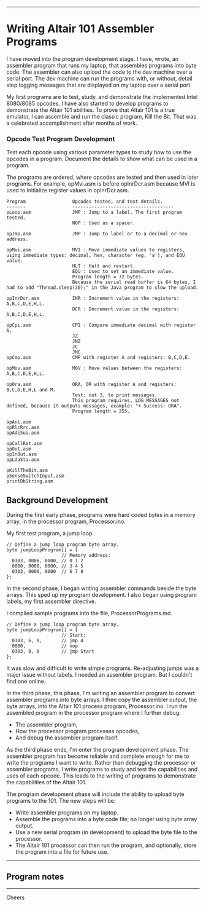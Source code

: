 --------------------------------------------------------------------------------
# Writing Altair 101 Assembler Programs

I have moved into the program development stage.
I have, wrote, an assembler program that runs my laptop, that assembles programs into byte code.
The assembler can also upload the code to the dev machine over a serial port.
The dev machine can run the programs with, or without, detail step logging messages that are displayed on my laptop over a serial port.

My first programs are to test, study, and demonstrate the implemented Intel 8080/8085 opcodes.
I have also started to develop programs to demonstrate the Altair 101 abilities.
To prove that Altair 101 is a true emulator, I can assemble and run the classic program, Kill the Bit.
That was a celebrated accomplishment after months of work.

### Opcode Test Program Development

Test each opcode using various parameter types to study how to use the opcodes in a program.
Document the details to show what can be used in a program.

The programs are ordered, where opcodes are tested and then used in later programs.
For example, opMvi.asm is before opInrDcr.asm because MVI is used to initialize register values in opInrDcr.asm.
````
Program                 Opcodes tested, and test details.
-------                 -------------------------------------
pLoop.asm               JMP : Jump to a label. The first program tested.
                        NOP : Used as a spacer.

opJmp.asm               JMP : Jump to label or to a decimal or hex address.

opMvi.asm               MVI : Move immediate values to registers, using immediate types: decimal, hex, character (eg. 'a'), and EQU value.
                        HLT : Halt and restart.
                        EQU : Used to set an immediate value.
                        Program length = 72 bytes.
                        Because the serial read buffer is 64 bytes, I had to add "Thread.sleep(30);" in the Java program to slow the upload.

opInrDcr.asm            INR : Increment value in the registers: A,B,C,D,E,H,L.
                        DCR : Decrement value in the registers: A,B,C,D,E,H,L.

opCpi.asm               CPI : Compare immediate decimal with register A.
                        JZ
                        JNZ
                        JC
                        JNC
opCmp.asm               CMP with register A and registers: B,C,D,E.

opMov.asm               MOV : Move values between the registers: A,B,C,D,E,H,L.

opOra.asm               ORA, OR with register A and registers: B,C,D,E,H,L and M.
                        Test: out 3, to print messages.
                        This program requires, LOG_MESSAGES not defined, because it outputs messages, example: "+ Success: ORA".
                        Program length = 255.

opAni.asm
opRlcRrc.asm
opAdiSui.asm

opCallRet.asm
opOut.asm
opInOut.asm
opLdaSta.asm

pKillTheBit.asm
pSenseSwitchInput.asm
printDbString.asm
````

## Background Development

During the first early phase, programs were hard coded bytes in a memory array, in the processor program, Processor.ino.

My first test program, a jump loop.
````
// Define a jump loop program byte array.
byte jumpLoopProgram[] = {
                    // Memory address:
  0303, 0006, 0000, // 0 1 2
  0000, 0000, 0000, // 3 4 5
  0303, 0000, 0000  // 6 7 8
};
````

In the second phase, I began writing assembler commands beside the byte arrays.
This sped up my program development.
I also began using program labels, my first assembler directive.

I complied sample programs into the file, ProcessorPrograms.md.
````
// Define a jump loop program byte array.
byte jumpLoopProgram[] = {
                    // Start:
  0303, 6, 0,       // jmp 4
  0000,             // nop
  0303, 0, 0        // jmp Start
};
````

It was slow and difficult to write simple programs.
Re-adjusting jumps was a major issue without labels.
I needed an assembler program. But I couldn't find one online.

In the third phase, this phase, I'm writing an assembler program to convert assembler programs into byte arrays.
I then copy the assembler output, the byte arrays, into the Altair 101 process program, Processor.ino.
I run the assembled program in the processor program where I further debug:
+ The assembler program,
+ How the processor program processes opcodes,
+ And debug the assembler program itself.

As the third phase ends, I'm enter the program development phase.
The assembler program has become reliable and complete enough for me to write the programs I want to write.
Rather than debugging the processor or assembler programs,
I write programs to study and test the capabilities and uses of each opcode.
This leads to the writing of programs to demonstrate the capabilities of the Altair 101.

The program development phase will include the ability to upload byte programs to the 101.
The new steps will be:
+ Write assembler programs on my laptop.
+ Assemble the programs into a byte code file; no longer using byte array output.
+ Use a new serial program (in development) to upload the byte file to the processor.
+ The Altair 101 processor can then run the program, and optionally, store the program into a file for future use.

--------------------------------------------------------------------------------
## Program notes

--------------------------------------------------------------------------------
Cheers